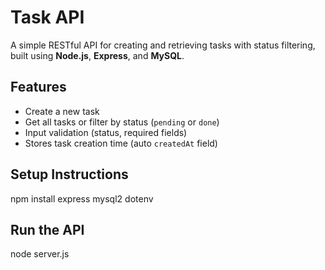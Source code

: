 # Task API

A simple RESTful API for creating and retrieving tasks with status filtering, built using **Node.js**, **Express**, and **MySQL**.

##  Features

-  Create a new task
-  Get all tasks or filter by status (`pending` or `done`)
-  Input validation (status, required fields)
-  Stores task creation time (auto `createdAt` field)


##  Setup Instructions

npm install express mysql2 dotenv

##  Run the API

node server.js
